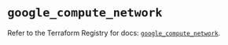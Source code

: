 # `google_compute_network`

Refer to the Terraform Registry for docs: [`google_compute_network`](https://registry.terraform.io/providers/hashicorp/google-beta/6.22.0/docs/resources/google_compute_network).
